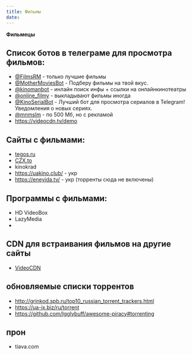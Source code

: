 ```yaml
---
title: Фильмы
date:
---
```


**Фильмецы**

## Список ботов в телеграме для просмотра фильмов:
* [@FilmsRM](https://t.me/FilmsRM) - только лучшие фильмы
* [@MotherMoviesBot](https://t.me/MotherMoviesBot) - Подберу фильмы на твой вкус.
* [@kinomanbot](https://t.me/kinomanbot) - инлайн поиск инфы + ссылки на онлайнкинотеатры
* [@online_filmy](ohttps://t.me/online_filmy) - выкладывают фильмы иногда
* [@KinoSerialBot](https://t.me/KinoSerialBot) - Лучший бот для просмотра сериалов в Telegram! Уведомления о новых сериях. 
* [@mnmslm](https://t.me/mnmslm) - по 500 Мб, но с рекламой
* <https://videocdn.tv/demo>

## Сайты с фильмами:
- [tegos.ru](http://tegos.ru)
- [CZX.to](http://czx.to)
- kinokrad
- <https://uakino.club/> - укр
- <https://eneyida.tv/> - укр
(торренты сюда не включены)

## Программы с фильмами:
* HD VideoBox
* LazyMedia
* 

## CDN для встраивания фильмов на другие сайты
- [VideoCDN](https://videocdn.tv/)

## обновляемые списки торрентов
- <http://grinkod.spb.ru/top10_russian_torrent_trackers.html>
- <https://ua-ix.biz/ru/torrent>
- <https://github.com/Igglybuff/awesome-piracy#torrenting>


## прон
- tiava.com